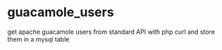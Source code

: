 # guacamole_users
get apache guacamole users from standard API with php curl and store them in a mysql table
